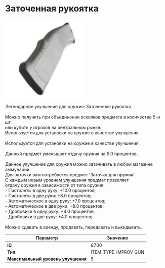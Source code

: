 # Заточенная рукоятка

![Item Image](../img/8700.webp?raw=true)

Легендарное улучшение для оружия: Заточенная рукоятка<br><br>Можно получить при объединении осколков предмета в количестве 5-и шт<br>или купить у игроков на центральном рынке.<br>Используется для установки на оружие в качестве улучшения.<br><br>Используется для установки на оружие в качестве улучшения.<br><br>Данный предмет уменьшает отдачу оружия на 5.0 процентов.<br><br>Данное улучшение для оружия можно затачивать в любом магазине аммунации.<br>Для заточки вам потребуется предмет 'Заточка для оружия'.<br>С каждым новым уровнем улучшения предмет позволяет<br>отдачу оружия в зависимости от типа оружия:<br>- Пистолеты в одну руку: +10.0 процентов;<br>- Пистолеты в две руки: +8.0 процентов;<br>- Автоматическое в одну руку: +7.0 процентов;<br>- Автоматическое в две руки: +8.0 процентов;<br>- Дробовики в одну руку: +4.0 процентов;<br>- Дробовики в две руку: +4.0 процентов;<br><br>Можно сдавать в аренду, продавать, передавать и выкидывать.


| Параметр | Значение |
|----------|----------|
| **ID** | 8700 |
| **Тип** | ITEM_TYPE_IMPROV_GUN |
| **Максимальный уровень улучшения** | 5 |

